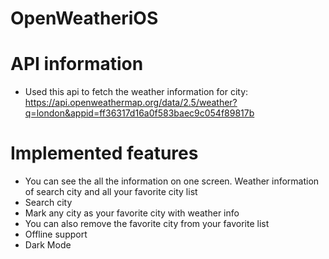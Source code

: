# OpenWeatheriOS

# API information
  
  - Used this api to fetch the weather information for city:
   https://api.openweathermap.org/data/2.5/weather?q=london&appid=ff36317d16a0f583baec9c054f89817b
   
   
# Implemented features
  - You can see the all the information on one screen. Weather information of search city and all your favorite city list
  - Search city 
  - Mark any city as your favorite city with weather info
  - You can also remove the favorite city from your favorite list
  - Offline support
  - Dark Mode
 

